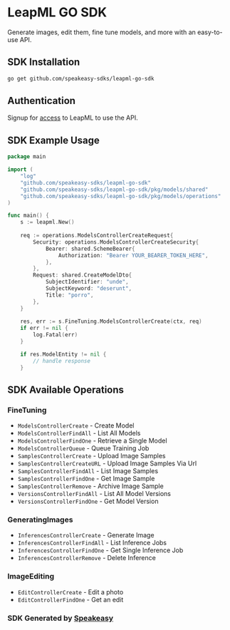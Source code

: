 # LeapML GO SDK

Generate images, edit them, fine tune models, and more with an easy-to-use API.

<!-- Start SDK Installation -->
## SDK Installation

```bash
go get github.com/speakeasy-sdks/leapml-go-sdk
```
<!-- End SDK Installation -->

## Authentication

Signup for [access](https://www.leapml.dev/signup) to LeapML to use the API. 

## SDK Example Usage
<!-- Start SDK Example Usage -->
```go
package main

import (
    "log"
    "github.com/speakeasy-sdks/leapml-go-sdk"
    "github.com/speakeasy-sdks/leapml-go-sdk/pkg/models/shared"
    "github.com/speakeasy-sdks/leapml-go-sdk/pkg/models/operations"
)

func main() {
    s := leapml.New()
    
    req := operations.ModelsControllerCreateRequest{
        Security: operations.ModelsControllerCreateSecurity{
            Bearer: shared.SchemeBearer{
                Authorization: "Bearer YOUR_BEARER_TOKEN_HERE",
            },
        },
        Request: shared.CreateModelDto{
            SubjectIdentifier: "unde",
            SubjectKeyword: "deserunt",
            Title: "porro",
        },
    }
    
    res, err := s.FineTuning.ModelsControllerCreate(ctx, req)
    if err != nil {
        log.Fatal(err)
    }

    if res.ModelEntity != nil {
        // handle response
    }
```
<!-- End SDK Example Usage -->

<!-- Start SDK Available Operations -->
## SDK Available Operations


### FineTuning

* `ModelsControllerCreate` - Create Model
* `ModelsControllerFindAll` - List All Models
* `ModelsControllerFindOne` - Retrieve a Single Model
* `ModelsControllerQueue` - Queue Training Job
* `SamplesControllerCreate` - Upload Image Samples
* `SamplesControllerCreateURL` - Upload Image Samples Via Url
* `SamplesControllerFindAll` - List Image Samples
* `SamplesControllerFindOne` - Get Image Sample
* `SamplesControllerRemove` - Archive Image Sample
* `VersionsControllerFindAll` - List All Model Versions
* `VersionsControllerFindOne` - Get Model Version

### GeneratingImages

* `InferencesControllerCreate` - Generate Image
* `InferencesControllerFindAll` - List Inference Jobs
* `InferencesControllerFindOne` - Get Single Inference Job
* `InferencesControllerRemove` - Delete Inference

### ImageEditing

* `EditControllerCreate` - Edit a photo
* `EditControllerFindOne` - Get an edit
<!-- End SDK Available Operations -->

### SDK Generated by [Speakeasy](https://docs.speakeasyapi.dev/docs/using-speakeasy/client-sdks)
